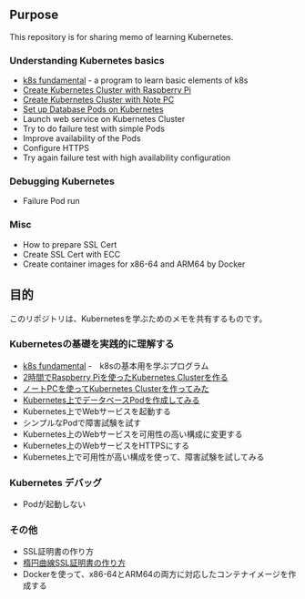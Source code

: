 ## Purpose
This repository is for sharing memo of learning Kubernetes.

### Understanding Kubernetes basics

- [k8s fundamental](k8s_fundamental/docs/EN/readme.md) - a program to learn basic elements of k8s
- [Create Kubernetes Cluster with Raspberry Pi](docs/eng/configure_k3s_w_rasppi.md)
- [Create Kubernetes Cluster with Note PC](docs/eng/configure_k3s_w_notepc.md)
- [Set up Database Pods on Kubernetes](docs/eng/setup_db_pods.md)
- Launch web service on Kubernetes Cluster
- Try to do failure test with simple Pods
- Improve availability of the Pods
- Configure HTTPS
- Try again failure test with high availability configuration

### Debugging Kubernetes

- Failure Pod run

### Misc

- How to prepare SSL Cert
- Create SSL Cert with ECC
- Create container images for x86-64 and ARM64 by Docker


## 目的

このリポジトリは、Kubernetesを学ぶためのメモを共有するものです。

### Kubernetesの基礎を実践的に理解する
- [k8s fundamental](k8s_fundamental/docs/JP/readme.md) -　k8sの基本用を学ぶプログラム
- [2時間でRaspberry Piを使ったKubernetes Clusterを作る](docs/jp/configure_k3s_w_rasppi.md)
- [ノートPCを使ってKubernetes Clusterを作ってみた](docs/jp/configure_k3s_w_notepc.md)
- [Kubernetes上でデータベースPodを作成してみる](docs/jp/setup_db_pods.md)
- Kubernetes上でWebサービスを起動する
- シンプルなPodで障害試験を試す
- Kubernetes上のWebサービスを可用性の高い構成に変更する
- Kubernetes上のWebサービスをHTTPSにする
- Kubernetes上で可用性が高い構成を使って、障害試験を試してみる

### Kubernetes デバッグ

- Podが起動しない

### その他

- SSL証明書の作り方
- [楕円曲線SSL証明書の作り方](docs/jp/create_ecdsa_sslcert.md)
- Dockerを使って、x86-64とARM64の両方に対応したコンテナイメージを作成する
